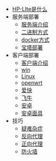 <!-- docs/_sidebar.md -->

* [HP-LIte是什么](README.md)
* 服务端部署
    * [服务端介绍](zh-cn/server/index.md)
    * [二进制方式](zh-cn/server/bin.md)
    * [docker方式](zh-cn/server/docker.md)
    * [宝塔部署](zh-cn/server/index.md)
* 客户端部署
    * [客户端介绍](zh-cn/client/index.md)
    * [win](zh-cn/client/index.md)
    * [Linux](zh-cn/client/index.md)
    * [openwrt](zh-cn/client/index.md)
    * [爱快](zh-cn/client/index.md)
    * [飞牛](zh-cn/client/index.md)
    * [安卓](zh-cn/client/index.md)
    * [安卓面具](zh-cn/client/index.md)
* 技巧
    * [疑难杂症](zh-cn/skill/index.md)
    * [反向代理](zh-cn/skill/index.md)
    * [正向代理](zh-cn/skill/index.md)
    * [防火墙](zh-cn/skill/index.md)

